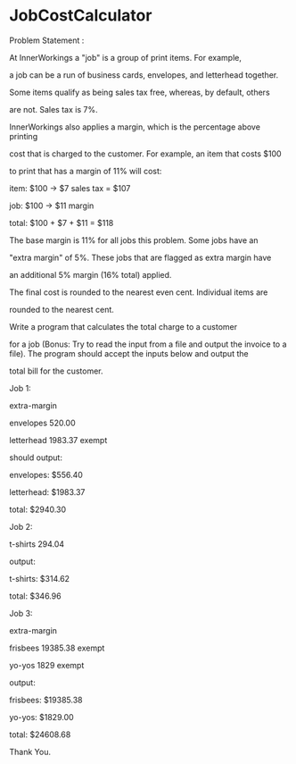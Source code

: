 # JobCostCalculator

Problem Statement :

At InnerWorkings a "job" is a group of print items. For example,

a job can be a run of business cards, envelopes, and letterhead together.

Some items qualify as being sales tax free, whereas, by default, others

are not. Sales tax is 7%.

InnerWorkings also applies a margin, which is the percentage above printing

cost that is charged to the customer. For example, an item that costs $100

to print that has a margin of 11% will cost:

item: $100 -> $7 sales tax = $107

job: $100 -> $11 margin

total: $100 + $7 + $11 = $118

The base margin is 11% for all jobs this problem. Some jobs have an

"extra margin" of 5%. These jobs that are flagged as extra margin have

an additional 5% margin (16% total) applied.

The final cost is rounded to the nearest even cent. Individual items are

rounded to the nearest cent.

Write a program that calculates the total charge to a customer

for a job (Bonus: Try to read the input from a file and output the invoice to a file). The program should accept the inputs below and output the

total bill for the customer.

Job 1:

extra-margin

envelopes 520.00

letterhead 1983.37 exempt

should output:

envelopes: $556.40

letterhead: $1983.37

total: $2940.30

Job 2:

t-shirts 294.04

output:

t-shirts: $314.62

total: $346.96

Job 3:

extra-margin

frisbees 19385.38 exempt

yo-yos 1829 exempt

output:

frisbees: $19385.38

yo-yos: $1829.00

total: $24608.68

Thank You.
